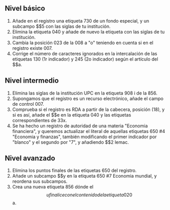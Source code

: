 ## Nivel básico​
1. Añade en el registro una etiqueta 730 de un fondo especial, y un subcampo $$5 con las siglas de tu institución​.
2. Elimina la etiqueta 040 y añade de nuevo la etiqueta con las siglas de tu institución.
3. Cambia la posición 023 de la 008 a "o" teniendo en cuenta si en el registro existe 007​.
4. Corrige el número de caracteres ignorados en la intercalación de las etiquetas 130 (1r indicador) y 245 (2o indicador) según el artículo del $$a​.

## Nivel intermedio
1. Elimina las siglas de la institución UPC en la etiqueta 908 i de la 856​.
2. Supongamos que el registro es un recurso electrónico, añade el campo de control 007​.
3. Comprueba si el registro es RDA a partir de la cabecera, posición (18), y si es así, añade el $$e en la etiqueta 040 y las etiquetas correspondientes de 33x.
4. Se ha hecho un registro de autoridad de una materia "Economia financiera", y queremos actualizar el literal de aquellas etiquetas 650 #4 "Economia y finanzas", también modificando el primer indicador por "blanco" y el segundo por "7", y añadiendo $$2 lemac.

## Nivel avanzado​
1. Elimina los puntos finales de las etiquetas 650 del registro​.
2. Añade un subcampo $$y en la etiqueta 650 #7 Economia mundial, y reordena sus subcampos​.
3. Crea una nueva etiqueta 856 dónde el $$u finalice con el contenido de la etiqueta 020 $$a.
